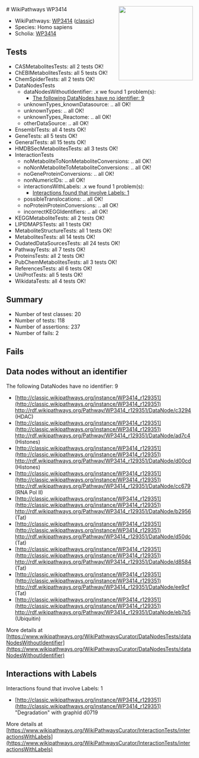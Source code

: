 <img style="float: right; width: 200px" src="https://upload.wikimedia.org/wikipedia/commons/thumb/8/83/Wplogo_with_text_500.png/640px-Wplogo_with_text_500.png" />
# WikiPathways WP3414

* WikiPathways: [WP3414](https://wikipathways.org/pathways/WP3414) ([classic](https://classic.wikipathways.org/instance/WP3414))
* Species: Homo sapiens
* Scholia: [WP3414](https://scholia.toolforge.org/wikipathways/WP3414)
## Tests
* CASMetabolitesTests: all 2 tests OK!
* ChEBIMetabolitesTests: all 5 tests OK!
* ChemSpiderTests: all 2 tests OK!
* DataNodesTests
    * dataNodesWithoutIdentifier: .x we found 1 problem(s):
        * [The following DataNodes have no identifier: 9](#d2d32fa8)
    * unknownTypes_knownDatasource: .. all OK!
    * unknownTypes: .. all OK!
    * unknownTypes_Reactome: .. all OK!
    * otherDataSource: .. all OK!
* EnsemblTests: all 4 tests OK!
* GeneTests: all 5 tests OK!
* GeneralTests: all 15 tests OK!
* HMDBSecMetabolitesTests: all 3 tests OK!
* InteractionTests
    * noMetaboliteToNonMetaboliteConversions: .. all OK!
    * noNonMetaboliteToMetaboliteConversions: .. all OK!
    * noGeneProteinConversions: .. all OK!
    * nonNumericIDs: .. all OK!
    * interactionsWithLabels: .x we found 1 problem(s):
        * [Interactions found that involve Labels: 1](#630d2678)
    * possibleTranslocations: .. all OK!
    * noProteinProteinConversions: .. all OK!
    * incorrectKEGGIdentifiers: .. all OK!
* KEGGMetaboliteTests: all 2 tests OK!
* LIPIDMAPSTests: all 1 tests OK!
* MetaboliteStructureTests: all 1 tests OK!
* MetabolitesTests: all 14 tests OK!
* OudatedDataSourcesTests: all 24 tests OK!
* PathwayTests: all 7 tests OK!
* ProteinsTests: all 2 tests OK!
* PubChemMetabolitesTests: all 3 tests OK!
* ReferencesTests: all 6 tests OK!
* UniProtTests: all 5 tests OK!
* WikidataTests: all 4 tests OK!


## Summary

* Number of test classes: 20
* Number of tests: 118
* Number of assertions: 237
* Number of fails: 2

## Fails

<a name="d2d32fa8" />

## Data nodes without an identifier

The following DataNodes have no identifier: 9

* [http://classic.wikipathways.org/instance/WP3414_r129351](http://classic.wikipathways.org/instance/WP3414_r129351) http://rdf.wikipathways.org/Pathway/WP3414_r129351/DataNode/c3294 (HDAC)
* [http://classic.wikipathways.org/instance/WP3414_r129351](http://classic.wikipathways.org/instance/WP3414_r129351) http://rdf.wikipathways.org/Pathway/WP3414_r129351/DataNode/ad7c4 (Histones)
* [http://classic.wikipathways.org/instance/WP3414_r129351](http://classic.wikipathways.org/instance/WP3414_r129351) http://rdf.wikipathways.org/Pathway/WP3414_r129351/DataNode/d00cd (Histones)
* [http://classic.wikipathways.org/instance/WP3414_r129351](http://classic.wikipathways.org/instance/WP3414_r129351) http://rdf.wikipathways.org/Pathway/WP3414_r129351/DataNode/cc679 (RNA Pol II)
* [http://classic.wikipathways.org/instance/WP3414_r129351](http://classic.wikipathways.org/instance/WP3414_r129351) http://rdf.wikipathways.org/Pathway/WP3414_r129351/DataNode/b2956 (Tat)
* [http://classic.wikipathways.org/instance/WP3414_r129351](http://classic.wikipathways.org/instance/WP3414_r129351) http://rdf.wikipathways.org/Pathway/WP3414_r129351/DataNode/d50dc (Tat)
* [http://classic.wikipathways.org/instance/WP3414_r129351](http://classic.wikipathways.org/instance/WP3414_r129351) http://rdf.wikipathways.org/Pathway/WP3414_r129351/DataNode/d8584 (Tat)
* [http://classic.wikipathways.org/instance/WP3414_r129351](http://classic.wikipathways.org/instance/WP3414_r129351) http://rdf.wikipathways.org/Pathway/WP3414_r129351/DataNode/ee9cf (Tat)
* [http://classic.wikipathways.org/instance/WP3414_r129351](http://classic.wikipathways.org/instance/WP3414_r129351) http://rdf.wikipathways.org/Pathway/WP3414_r129351/DataNode/eb7b5 (Ubiquitin)


More details at [https://www.wikipathways.org/WikiPathwaysCurator/DataNodesTests/dataNodesWithoutIdentifier](https://www.wikipathways.org/WikiPathwaysCurator/DataNodesTests/dataNodesWithoutIdentifier)

<a name="630d2678" />

## Interactions with Labels

Interactions found that involve Labels: 1

* [http://classic.wikipathways.org/instance/WP3414_r129351](http://classic.wikipathways.org/instance/WP3414_r129351) "Degradation" with graphId d0719


More details at [https://www.wikipathways.org/WikiPathwaysCurator/InteractionTests/interactionsWithLabels](https://www.wikipathways.org/WikiPathwaysCurator/InteractionTests/interactionsWithLabels)

